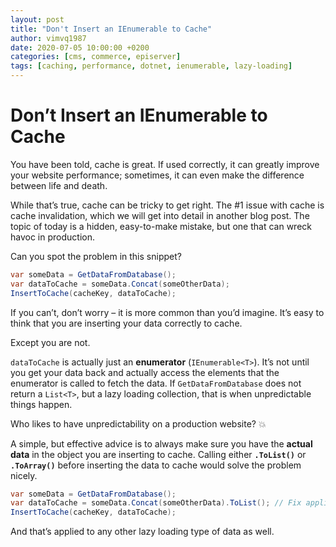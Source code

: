 ```yaml
---
layout: post
title: "Don't Insert an IEnumerable to Cache"
author: vimvq1987
date: 2020-07-05 10:00:00 +0200
categories: [cms, commerce, episerver]
tags: [caching, performance, dotnet, ienumerable, lazy-loading]
---
```


# Don’t Insert an IEnumerable to Cache

You have been told, cache is great. If used correctly, it can greatly improve your website performance; sometimes, it can even make the difference between life and death.

While that’s true, cache can be tricky to get right. The #1 issue with cache is cache invalidation, which we will get into detail in another blog post. The topic of today is a hidden, easy-to-make mistake, but one that can wreck havoc in production.

Can you spot the problem in this snippet?

```csharp
var someData = GetDataFromDatabase();                
var dataToCache = someData.Concat(someOtherData);
InsertToCache(cacheKey, dataToCache);
````

If you can’t, don’t worry – it is more common than you’d imagine. It’s easy to think that you are inserting your data correctly to cache.

Except you are not.

`dataToCache` is actually just an **enumerator** (`IEnumerable<T>`). It’s not until you get your data back and actually access the elements that the enumerator is called to fetch the data. If `GetDataFromDatabase` does not return a `List<T>`, but a lazy loading collection, that is when unpredictable things happen.

Who likes to have unpredictability on a production website? 💥

A simple, but effective advice is to always make sure you have the **actual data** in the object you are inserting to cache. Calling either **`.ToList()`** or **`.ToArray()`** before inserting the data to cache would solve the problem nicely.

```csharp
var someData = GetDataFromDatabase();                
var dataToCache = someData.Concat(someOtherData).ToList(); // Fix applied here!
InsertToCache(cacheKey, dataToCache);
```

And that’s applied to any other lazy loading type of data as well.

